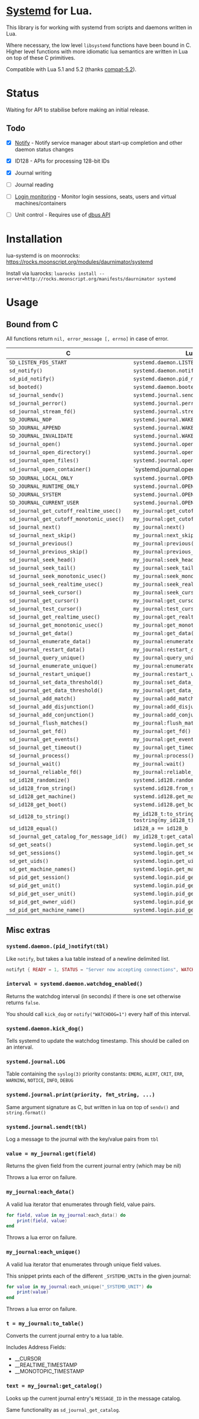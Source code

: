 # [Systemd](http://freedesktop.org/wiki/Software/systemd/) for Lua.

This library is for working with systemd from scripts and daemons written in Lua.

Where necessary, the low level `libsystemd` functions have been bound in C.
Higher level functions with more idiomatic lua semantics are written in Lua on top of these C primitives.

Compatible with Lua 5.1 and 5.2 (thanks [compat-5.2](https://github.com/hishamhm/lua-compat-5.2)).


# Status

Waiting for API to stabilise before making an initial release.


## Todo

  - [x] [Notify](http://www.freedesktop.org/software/systemd/man/sd_notify.html) - Notify service manager about start-up completion and other daemon status changes
  - [x] ID128 - APIs for processing 128-bit IDs
  - [x] Journal writing
  - [ ] Journal reading
  - [ ] [Login monitoring](http://www.freedesktop.org/software/systemd/man/sd_login_monitor.html) - Monitor login sessions, seats, users and virtual machines/containers
  - [ ] Unit control - Requires use of [dbus API](http://www.freedesktop.org/wiki/Software/systemd/dbus/)


# Installation

lua-systemd is on moonrocks: https://rocks.moonscript.org/modules/daurnimator/systemd

Install via luarocks: `luarocks install --server=http://rocks.moonscript.org/manifests/daurnimator systemd`


# Usage

## Bound from C

All functions return `nil, error_message [, errno]` in case of error.

C                                         | Lua
------------------------------------------|------------------------------------
`SD_LISTEN_FDS_START`                     | `systemd.daemon.LISTEN_FDS_START`
`sd_notify()`                             | `systemd.daemon.notify()`
`sd_pid_notify()`                         | `systemd.daemon.pid_notify()`
`sd_booted()`                             | `systemd.daemon.booted()`
`sd_journal_sendv()`                      | `systemd.journal.sendv()`
`sd_journal_perror()`                     | `systemd.journal.perror()`
`sd_journal_stream_fd()`                  | `systemd.journal.stream_fd()`
`SD_JOURNAL_NOP`                          | `systemd.journal.WAKEUP.NOP`
`SD_JOURNAL_APPEND`                       | `systemd.journal.WAKEUP.APPEND`
`SD_JOURNAL_INVALIDATE`                   | `systemd.journal.WAKEUP.INVALIDATE`
`sd_journal_open()`                       | `systemd.journal.open()`
`sd_journal_open_directory()`             | `systemd.journal.open_directory()`
`sd_journal_open_files()`                 | `systemd.journal.open_files()`
`sd_journal_open_container()`             | `systemd.journal.open_container()
`SD_JOURNAL_LOCAL_ONLY`                   | `systemd.journal.OPEN.LOCAL_ONLY`
`SD_JOURNAL_RUNTIME_ONLY`                 | `systemd.journal.OPEN.RUNTIME_ONLY`
`SD_JOURNAL_SYSTEM`                       | `systemd.journal.OPEN.SYSTEM`
`SD_JOURNAL_CURRENT_USER`                 | `systemd.journal.OPEN.CURRENT_USER`
`sd_journal_get_cutoff_realtime_usec()`   | `my_journal:get_cutoff_realtime_usec()`
`sd_journal_get_cutoff_monotonic_usec()`  | `my_journal:get_cutoff_monotonic_usec()`
`sd_journal_next()`                       | `my_journal:next()`
`sd_journal_next_skip()`                  | `my_journal:next_skip()`
`sd_journal_previous()`                   | `my_journal:previous()`
`sd_journal_previous_skip()`              | `my_journal:previous_skip()`
`sd_journal_seek_head()`                  | `my_journal:seek_head()`
`sd_journal_seek_tail()`                  | `my_journal:seek_tail()`
`sd_journal_seek_monotonic_usec()`        | `my_journal:seek_monotonic_usec()`
`sd_journal_seek_realtime_usec()`         | `my_journal:seek_realtime_usec()`
`sd_journal_seek_cursor()`                | `my_journal:seek_cursor()`
`sd_journal_get_cursor()`                 | `my_journal:get_cursor()`
`sd_journal_test_cursor()`                | `my_journal:test_cursor()`
`sd_journal_get_realtime_usec()`          | `my_journal:get_realtime_usec()`
`sd_journal_get_monotonic_usec()`         | `my_journal:get_monotonic_usec()`
`sd_journal_get_data()`                   | `my_journal:get_data()`
`sd_journal_enumerate_data()`             | `my_journal:enumerate_data()`
`sd_journal_restart_data()`               | `my_journal:restart_data()`
`sd_journal_query_unique()`               | `my_journal:query_unique()`
`sd_journal_enumerate_unique()`           | `my_journal:enumerate_unique()`
`sd_journal_restart_unique()`             | `my_journal:restart_unique()`
`sd_journal_set_data_threshold()`         | `my_journal:set_data_threshold()`
`sd_journal_get_data_threshold()`         | `my_journal:get_data_threshold()`
`sd_journal_add_match()`                  | `my_journal:add_match()`
`sd_journal_add_disjunction()`            | `my_journal:add_disjunction()`
`sd_journal_add_conjunction()`            | `my_journal:add_conjunction()`
`sd_journal_flush_matches()`              | `my_journal:flush_matches()`
`sd_journal_get_fd()`                     | `my_journal:get_fd()`
`sd_journal_get_events()`                 | `my_journal:get_events()`
`sd_journal_get_timeout()`                | `my_journal:get_timeout()`
`sd_journal_process()`                    | `my_journal:process()`
`sd_journal_wait()`                       | `my_journal:wait()`
`sd_journal_reliable_fd()`                | `my_journal:reliable_fd()`
`sd_id128_randomize()`                    | `systemd.id128.randomize()`
`sd_id128_from_string()`                  | `systemd.id128.from_string()`
`sd_id128_get_machine()`                  | `systemd.id128.get_machine()`
`sd_id128_get_boot()`                     | `systemd.id128.get_boot()`
`sd_id128_to_string()`                    | `my_id128_t:to_string()` and `tostring(my_id128_t)`
`sd_id128_equal()`                        | `id128_a == id128_b`
`sd_journal_get_catalog_for_message_id()` | `my_id128_t:get_catalog()`
`sd_get_seats()`                          | `systemd.login.get_seats()`
`sd_get_sessions()`                       | `systemd.login.get_sessions()`
`sd_get_uids()`                           | `systemd.login.get_uids()`
`sd_get_machine_names()`                  | `systemd.login.get_machine_names()`
`sd_pid_get_session()`                    | `systemd.login.pid_get_session()`
`sd_pid_get_unit()`                       | `systemd.login.pid_get_unit()`
`sd_pid_get_user_unit()`                  | `systemd.login.pid_get_user_unit()`
`sd_pid_get_owner_uid()`                  | `systemd.login.pid_get_owner_uid()`
`sd_pid_get_machine_name()`               | `systemd.login.pid_get_machine_name()`

## Misc extras

### `systemd.daemon.(pid_)notifyt(tbl)`

Like `notify`, but takes a lua table instead of a newline delimited list.

```lua
notifyt { READY = 1, STATUS = "Server now accepting connections", WATCHDOG = 1 }
```


### `interval = systemd.daemon.watchdog_enabled()`

Returns the watchdog interval (in seconds) if there is one set otherwise returns `false`.

You should call `kick_dog` or `notify("WATCHDOG=1")` every half of this interval.


### `systemd.daemon.kick_dog()`

Tells systemd to update the watchdog timestamp.
This should be called on an interval.


### `systemd.journal.LOG`

Table containing the `syslog(3)` priority constants: `EMERG`, `ALERT`, `CRIT`, `ERR`, `WARNING`, `NOTICE`, `INFO`, `DEBUG`


### `systemd.journal.print(priority, fmt_string, ...)`

Same argument signature as C, but written in lua on top of `sendv()` and `string.format()`


### `systemd.journal.sendt(tbl)`

Log a message to the journal with the key/value pairs from `tbl`


### `value = my_journal:get(field)`

Returns the given field from the current journal entry (which may be nil)

Throws a lua error on failure.


### `my_journal:each_data()`

A valid lua iterator that enumerates through field, value pairs.

```lua
for field, value in my_journal:each_data() do
	print(field, value)
end
```

Throws a lua error on failure.


### `my_journal:each_unique()`

A valid lua iterator that enumerates through unique field values.

This snippet prints each of the different `_SYSTEMD_UNIT`s in the given journal:

```lua
for value in my_journal:each_unique("_SYSTEMD_UNIT") do
	print(value)
end
```

Throws a lua error on failure.


### `t = my_journal:to_table()`

Converts the current journal entry to a lua table.

Includes Address Fields:
  - __CURSOR
  - __REALTIME_TIMESTAMP
  - __MONOTOPIC_TIMESTAMP


### `text = my_journal:get_catalog()`

Looks up the current journal entry's `MESSAGE_ID` in the message catalog.

Same functionality as `sd_journal_get_catalog`.
